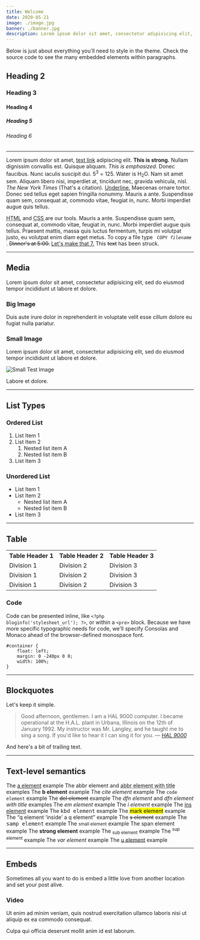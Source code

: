 ```yaml
---
title: Welcome
date: 2020-05-21
image: ./image.jpg
banner: ./banner.jpg
description: Lorem ipsum dolor sit amet, consectetur adipisicing elit, sed do eiusmod tempor incididunt ut labore et dolore magna aliqua.
---
```


Below is just about everything you'll need to style in the theme. Check the source code to see the many embedded elements within paragraphs.


## Heading 2

### Heading 3

#### Heading 4

##### Heading 5

###### Heading 6

---

Lorem ipsum dolor sit amet, <a title="test link" href="#">test link</a> adipiscing elit. <strong>This is strong.</strong> Nullam dignissim convallis est. Quisque aliquam. <em>This is emphasized.</em> Donec faucibus. Nunc iaculis suscipit dui. 5<sup>3</sup> = 125. Water is H<sub>2</sub>O. Nam sit amet sem. Aliquam libero nisi, imperdiet at, tincidunt nec, gravida vehicula, nisl. <cite>The New York Times</cite> (That's a citation). <span style="text-decoration:underline;">Underline.</span> Maecenas ornare tortor. Donec sed tellus eget sapien fringilla nonummy. Mauris a ante. Suspendisse quam sem, consequat at, commodo vitae, feugiat in, nunc. Morbi imperdiet augue quis tellus.

<abbr title="Hyper Text Markup Language">HTML</abbr> and
<abbr title="Cascading Style Sheets">
    CSS
</abbr> are our tools. Mauris a ante. Suspendisse quam sem, consequat at, commodo vitae, feugiat in, nunc. Morbi imperdiet augue quis tellus. Praesent mattis, massa quis luctus fermentum, turpis mi volutpat justo, eu volutpat enim diam eget metus. To copy a file type
<code>
    COPY <var>filename</var>
</code>.
<del>Dinner's at 5:00.</del>
<ins>Let's make that 7.</ins> This
<span style="text-decoration:line-through;">text</span> has been struck.

---

## Media

Lorem ipsum dolor sit amet, consectetur adipisicing elit, sed do eiusmod tempor incididunt ut labore et dolore.

### Big Image

<!-- ![Test Image](https://placeimg.com/1000/400/any) -->

Duis aute irure dolor in reprehenderit in voluptate velit esse cillum dolore eu fugiat nulla pariatur.

### Small Image

Lorem ipsum dolor sit amet, consectetur adipisicing elit, sed do eiusmod tempor incididunt ut labore et dolore.

![Small Test Image](https://placeimg.com/400/400/any)

Labore et dolore.

---

## List Types

### Ordered List

1. List Item 1
2. List Item 2
    1. Nested list item A
    2. Nested list item B
5. List Item 3

### Unordered List

-   List Item 1
-   List Item 2
    -   Nested list item A
    -   Nested list item B
-   List Item 3

---

## Table

<table>
    <tbody>
        <tr>
            <th>Table Header 1</th>
            <th>Table Header 2</th>
            <th>Table Header 3</th>
        </tr>
        <tr>
            <td>Division 1</td>
            <td>Division 2</td>
            <td>Division 3</td>
        </tr>
        <tr class="even">
            <td>Division 1</td>
            <td>Division 2</td>
            <td>Division 3</td>
        </tr>
        <tr>
            <td>Division 1</td>
            <td>Division 2</td>
            <td>Division 3</td>
        </tr>
    </tbody>
</table>


### Code

Code can be presented inline, like <code>&lt;?php bloginfo('stylesheet_url'); ?&gt;</code>, or within a <code>&lt;pre&gt;</code> block. Because we have more specific typographic needs for code, we'll specify Consolas and Monaco ahead of the browser-defined monospace font.

    #container {
        float: left;
        margin: 0 -240px 0 0;
        width: 100%;
    }

---

## Blockquotes

Let's keep it simple.

> Good afternoon, gentlemen. I am a HAL 9000 computer. I became operational at the H.A.L. plant in Urbana, Illinois on the 12th of January 1992. My instructor was Mr. Langley, and he taught me to sing a song. If you'd like to hear it I can sing it for you. <cite>— [HAL 9000](https://en.wikipedia.org/wiki/HAL_9000)</cite>

And here's a bit of trailing text.

---

## Text-level semantics

The <a href="#">a element</a> example
The <abbr>abbr element</abbr> and <abbr title="Title text">abbr element with title</abbr> examples
The <b>b element</b> example
The <cite>cite element</cite> example
The <code>code element</code> example
The <del>del element</del> example
The <dfn>dfn element</dfn> and <dfn title="Title text">dfn element with title</dfn> examples
The <em>em element</em> example
The <i>i element</i> example
The <ins>ins element</ins> example
The <kbd>kbd element</kbd> example
The <mark>mark element</mark> example
The <q>q element <q>inside</q> a q element</q> example
The <s>s element</s> example
The <samp>samp element</samp> example
The <small>small element</small> example
The <span>span element</span> example
The <strong>strong element</strong> example
The <sub>sub element</sub> example
The <sup>sup element</sup> example
The <var>var element</var> example
The <u>u element</u> example

---

## Embeds

Sometimes all you want to do is embed a little love from another location and set your post alive.

### Video

Ut enim ad minim veniam, quis nostrud exercitation ullamco laboris nisi ut aliquip ex ea commodo consequat.

<!-- <iframe
    src="//player.vimeo.com/video/103224792?title=0&amp;byline=0&amp;portrait=0"
    width="600"
    height="338"
    frameborder="0"
    webkitallowfullscreen
    mozallowfullscreen
    allowfullscreen
></iframe> -->

Culpa qui officia deserunt mollit anim id est laborum.